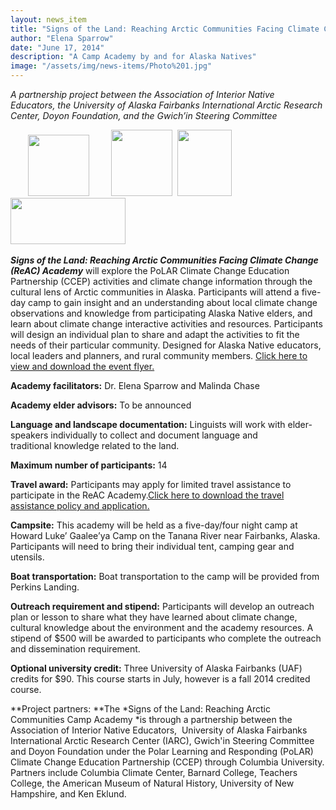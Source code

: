 ```yaml
---
layout: news_item
title: "Signs of the Land: Reaching Arctic Communities Facing Climate Change"
author: "Elena Sparrow"
date: "June 17, 2014"
description: "A Camp Academy by and for Alaska Natives"
image: "/assets/img/news-items/Photo%201.jpg"
---
```


*A partnership project between the Association of Interior Native
Educators, the University of Alaska Fairbanks International Arctic
Research Center, Doyon Foundation, and the Gwich’in Steering
Committee*

<p class="Normal1"><i><span> &nbsp;&nbsp;&nbsp; &nbsp;&nbsp;&nbsp;</span><img src="https://origin.ih.constantcontact.com/fs104/1101544769305/img/583.jpg?ver=1394046194000?ver=1394046194000?ver=1394046194000?ver=1394046194000" width="98" height="98"><span>&nbsp; &nbsp; &nbsp; &nbsp; &nbsp;</span><img src="https://origin.ih.constantcontact.com/fs104/1101544769305/img/588.jpg?ver=1394131067000?ver=1394131067000?ver=1394131067000?ver=1394131067000?ver=1394131067000?ver=1394131067000" width="98" height="106"><span>&nbsp;&nbsp;</span><img src="https://origin.ih.constantcontact.com/fs104/1101544769305/img/587.png?ver=1394046684000?ver=1394046684000?ver=1394046684000?ver=1394046684000?ver=1394046684000?ver=1394046684000?ver=1394046684000?ver=1394046684000?ver=1394046684000?ver=1394046684000" width="87" height="106"><span>&nbsp;&nbsp;&nbsp;</span><img src="https://origin.ih.constantcontact.com/fs104/1101544769305/img/590.jpg?ver=1394131682000" width="184" height="74"><span>&nbsp;</span></i></p>


***Signs of the Land: Reaching Arctic Communities Facing Climate Change
(ReAC) Academy*** will explore the PoLAR Climate Change Education
Partnership (CCEP) activities and climate change information through the
cultural lens of Arctic communities in Alaska. Participants will attend
a five-day camp to gain insight and an understanding about local climate
change observations and knowledge from participating Alaska Native
elders, and learn about climate change interactive activities and
resources. Participants will design an individual plan to share and
adapt the activities to fit the needs of their particular community.
Designed for Alaska Native educators, local leaders and planners, and
rural community members. [Click here to view and download the event
flyer.](https://origin.library.constantcontact.com/doc204/1101544769305/doc/LfSqGnY42KhlvXcX.pdf)

**Academy facilitators:** Dr. Elena Sparrow and Malinda Chase

**Academy elder advisors:** To be announced

**Language and landscape documentation:** Linguists will work with
elder-speakers individually to collect and document language and
traditional knowledge related to the land. 

**Maximum number of participants:** 14

**Travel award:** Participants may apply for limited travel assistance
to participate in the ReAC Academy.[Click here to download the travel
assistance policy and
application.](https://origin.library.constantcontact.com/doc204/1101544769305/doc/BVpfQ210oJ9Wcre6.pdf)

**Campsite:** This academy will be held as a five-day/four night camp at
Howard Luke’ Gaalee’ya Camp on the Tanana River near Fairbanks, Alaska.
Participants will need to bring their individual tent, camping gear and
utensils.

**Boat transportation:** Boat transportation to the camp will be
provided from Perkins Landing.

**Outreach requirement and stipend:** Participants will develop an
outreach plan or lesson to share what they have learned about climate
change, cultural knowledge about the environment and the academy
resources. A stipend of $500 will be awarded to participants who
complete the outreach and dissemination requirement.

**Optional university credit:** Three University of Alaska Fairbanks
(UAF) credits for $90. This course starts in July, however is a fall
2014 credited course.

**Project partners: **The *Signs of the Land: Reaching Arctic
Communities Camp Academy *is through a partnership between the
Association of Interior Native Educators,  University of Alaska
Fairbanks International Arctic Research Center (IARC), Gwich'in Steering
Committee and Doyon Foundation under the Polar Learning and Responding
(PoLAR) Climate Change Education Partnership (CCEP) through Columbia
University. Partners include Columbia Climate Center, Barnard College,
Teachers College, the American Museum of Natural History, University of
New Hampshire, and Ken Eklund.
